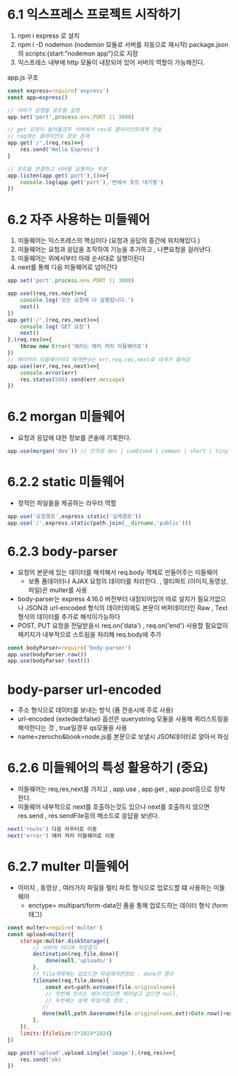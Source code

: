 # 6.1 익스프레스 프로젝트 시작하기
1. npm i express 로 설치
2. npm i -D nodemon (nodemon 모듈로 서버를 자동으로 재시작)
   package.json의 scripts:{start:"nodemon app"}으로 지정
3. 익스프레스 내부에 http 모듈이 내장되어 있어 서버의 역할이 가능해진다.

app.js 구조
~~~ js
const express=require('express')
const app=express()

// 서버가 실행될 포트를 설정
app.set('port',process.env.PORT || 3000)

// get 요청이 들어올경우 서버에서 res로 클라이언트에게 전송
// req에는 클라이언트 정보 존재
app.get('/',(req,res)=>{
    res.send('Hello Express')
}

// 포트를 연결하고 서버를 실행하는 부분
app.listen(app.get('port'),()=>{
    console.log(app.get('port'),'번에서 포트 대기중')
})
~~~

# 6.2 자주 사용하는 미들웨어
1. 미들웨어는 익스프레스의 핵심이다 (요청과 응답의 중간에 위치해있다.)
2. 미들웨어는 요청과 응답을 조작하여 기능을 추가하고 , 나쁜요청을 걸러낸다.
3. 미들웨어는 위에서부터 아래 순서대로 실행이된다
4. next를 통해 다음 미들웨어로 넘어간다

~~~ js
app.set('port',process.env.PORT || 3000)

app.use((req,res,next)=>{
    console.log('모든 요청에 다 실행됩니다.')
    next()
})
app.get('/',(req,res,next)=>{
    console.log('GET 요청')
    next()
},(req,res)=>{
    throw new Error('에러는 에러 처리 미들웨어로')
})
// 에러처리 미들웨어이다 매개변수는 err,req,res,next로 네개가 들어감
app.use((err,req,res,next)=>{
    console.error(err)
    res.status(500).send(err.message)
})
~~~

# 6.2 morgan 미들웨어
- 요청과 응답에 대한 정보를 콘솔에 기록한다.

~~~ js
app.use(morgan('dev')) // 인자로 dev | combined | common | short | tiny 가들어간다 . dev는 개발환경 , 배포는 combined환경
~~~

# 6.2.2 static 미들웨어
- 정적인 파일들을 제공하는 라우터 역할
~~~ js
app.use('요청경로',express.static('실제경로'))
app.use('/',express.static(path.join(__dirname,'public')))
~~~

# 6.2.3 body-parser
- 요청의 본문에 있는 데이터를 해석해서 req.body 객체로 만들어주는 미들웨어
  - 보통 폼데이터나 AJAX 요청의 데이터를 처리한다. , 멀티파트 (이미지,동영상,파일)은 multer를 사용
- body-parser는 express 4.16.0 버전부터 내장되어있어 따로 설치가 필요가없으나 JSON과
  url-encoded 형식의 데이터외에도 본문이 버퍼데이터인 Raw , Text형식의 데이터를 추가로 해석이가능하다
- POST, PUT 요청을 전달받을시 req.on('data') , req.on('end') 사용할 필요없이 패키지가 내부적으로 스트림을 처리해 req.body에 추가

~~~ js
const bodyParser=require('body-parser')
app.use(bodyParser.raw())
app.use(bodyParser.text())

~~~

# body-parser url-encoded
- 주소 형식으로 데이터를 보내는 방식 (폼 전송시에 주로 사용)
- url-encoded {exteded:false} 옵션은 querystring 모듈을 사용해 쿼리스트링을 해석한다는 것 , true일경우 qs모듈을 사용
- name=zerocho&book=node.js를 본문으로 보낼시 JSON데이터로 알아서 파싱

# 6.2.6 미들웨어의 특성 활용하기 (중요)
- 미들웨어는 req,res,next를 가지고 , app.use , app.get , app.post등으로 장착한다.
- 미들웨어 내부적으로 next를 호출하는것도 있으나 next를 호출하지 않으면 res.send , res.sendFile등의 메소드로 응답을 보낸다.

~~~ js
next('route') 다음 라우터로 이동
next('error') 에러 처리 미들웨어로 이동
~~~

# 6.2.7 multer 미들웨어 
- 이미지 , 동영상 , 여러가지 파일을 멀티 파트 형식으로 업로드할 떄 사용하는 미들웨어
  - enctype= multipart/form-data인 폼을 통해 업로드하는 데이터 형식 (form 태그)

~~~ js
const multer=require('multer')
const upload=multer({
    storage:multer.diskStorage({
        // 서버의 어디에 저장할지 
        destination(req,file,done){
            done(null,'uploads/')
        },
        // file객체에는 업로드한 파일에대한정보 , done은 함수
        filename(req,file,done){
            const ext=path.extname(file.originalname)
            // 첫번째 인수는 에러가있으면 에러넣고 없으면 null, 
            // 두번째는 실제 파일이름 경로 , 
           //
           done(null,path.basename(file.originalname,ext)+Date.now()+ext)
        },
    }),
    limits:{fileSize:5*1024*1024}
})

app.post('upload',upload.single('image'),(req,res)=>{
    res.send('ok)
})

~~~